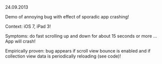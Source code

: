 24.09.2013

Demo of annoying bug with effect of sporadic app crashing!

Context: iOS 7, iPad 3!

Symptoms: do fast scrolling up and down for about 15 seconds or more … App will crash!

Empirically proven: bug appears if scroll view bounce is enabled and if collection view data is periodically reloading (see code)!


